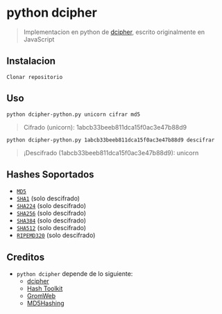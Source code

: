 # python dcipher

> Implementacion en python de [dcipher](https://github.com/k4m4/dcipher), escrito originalmente en JavaScript

## Instalacion

```
Clonar repositorio
```

## Uso

```
python dcipher-python.py unicorn cifrar md5
```
> Cifrado (unicorn): 1abcb33beeb811dca15f0ac3e47b88d9
```
python dcipher-python.py 1abcb33beeb811dca15f0ac3e47b88d9 descifrar
```
> ¡Descifrado (1abcb33beeb811dca15f0ac3e47b88d9): unicorn

## Hashes Soportados

- [`MD5`](https://github.com/k4m4/md5-regex)
- [`SHA1`](https://github.com/k4m4/sha-regex) (solo descifrado)  
- [`SHA224`](https://github.com/k4m4/sha-regex) (solo descifrado)  
- [`SHA256`](https://github.com/k4m4/sha-regex) (solo descifrado)  
- [`SHA384`](https://github.com/k4m4/sha-regex) (solo descifrado)  
- [`SHA512`](https://github.com/k4m4/sha-regex) (solo descifrado)  
- [`RIPEMD320`](https://github.com/k4m4/ripemd-regex) (solo descifrado)  

## Creditos

- `python dcipher` depende de lo siguiente:
  - [dcipher](https://github.com/k4m4/dcipher)
  - [Hash Toolkit](https://hashtoolkit.com)
  - [GromWeb](https://md5.gromweb.com)
  - [MD5Hashing](https://md5hashing.net)